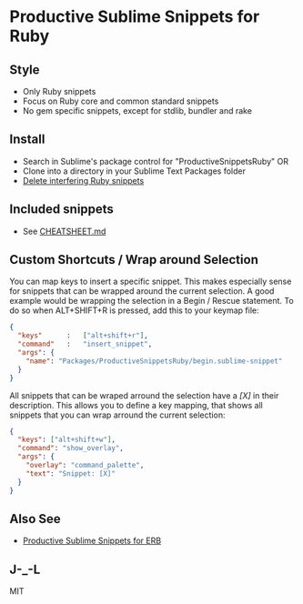 # Productive Sublime Snippets for Ruby

## Style

- Only Ruby snippets
- Focus on Ruby core and common standard snippets
- No gem specific snippets, except for stdlib, bundler and rake

## Install

- Search in Sublime's package control for "ProductiveSnippetsRuby" OR
- Clone into a directory in your Sublime Text Packages folder
- [Delete interfering Ruby snippets](http://ruby.janlelis.de/71-be-more-productive-with-better-sublime-snippets-for-ruby)

## Included snippets

- See [CHEATSHEET.md](https://github.com/janlelis/productive-sublime-snippets-ruby/blob/master/CHEATSHEET.md)

## Custom Shortcuts / Wrap around Selection

You can map keys to insert a specific snippet. This makes especially sense for snippets that can be wrapped around the current selection. A good example would be wrapping the selection in a Begin / Rescue statement. To do so when ALT+SHIFT+R is pressed, add this to your keymap file:

```json
{
  "keys"      :   ["alt+shift+r"],
  "command"   :   "insert_snippet",
  "args": {
    "name": "Packages/ProductiveSnippetsRuby/begin.sublime-snippet"
  }
}
```

All snippets that can be wraped arround the selection have a *[X]* in their description. This allows you to define a key mapping, that shows all snippets that you can wrap arround the current selection:

```json
{
  "keys": ["alt+shift+w"],
  "command": "show_overlay",
  "args": {
    "overlay": "command_palette",
    "text": "Snippet: [X]"
  }
}
```

## Also See

- [Productive Sublime Snippets for ERB](https://github.com/janlelis/productive-sublime-snippets-erb)

## J-_-L

MIT
